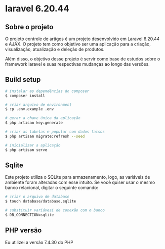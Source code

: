# laravel 6.20.44

## Sobre o projeto
O projeto controle de artigos é um projeto desenvolvido em Laravel 6.20.44 e AJAX. O projeto tem como objetivo ser uma aplicação para a criação, visualização, atualização e deleção de produtos.

Além disso, o objetivo desse projeto é servir como base de estudos sobre o framework laravel e suas respectivas mudanças ao longo das versões.

## Build setup
```bash
# instalar as dependências do composer
$ composer install

# criar arquivo de environment
$ cp .env.example .env

# gerar a chave única da aplicação
$ php artisan key:generate

# criar as tabelas e popular com dados falsos
$ php artisan migrate:refresh --seed

# inicializar a aplicação
$ php artisan serve
```

## Sqlite
Este projeto utiliza o SQLite para armazenamento, logo, as variáveis de ambiente foram alteradas com esse intuito. Se você quiser usar o mesmo banco relacional, digitar o seguinte comando:
```bash
# criar o arquivo de database
$ touch database/database.sqlite

# substituir variávesi de conexão com o banco
$ DB_CONNECTION=sqlite
```

## PHP versão
Eu utilizei a versão 7.4.30 do PHP